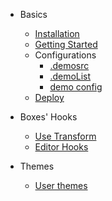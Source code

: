 * Basics
  * [Installation](/en/installation)
  * [Getting Started](/en/getting_started)
  * Configurations
    * [.demosrc](/en/doc/demosrc)
    * [.demoList](/en/doc/demolist)
    * [demo config](/en/doc/demo_config)
  * [Deploy](/en/deploy)

* Boxes' Hooks
  * [Use Transform](/en/transform)
  * [Editor Hooks](/en/hooks)

* Themes
  * [User themes](/en/themes)

